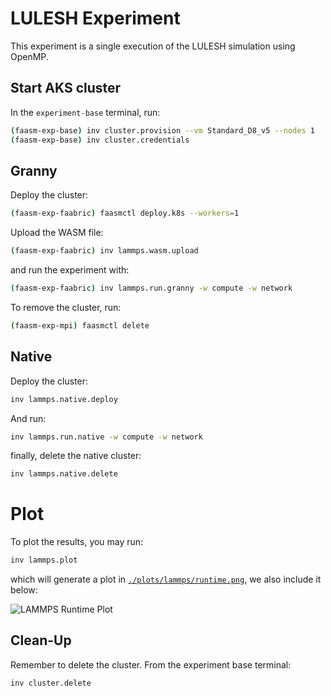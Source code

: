# LULESH Experiment

This experiment is a single execution of the LULESH simulation using OpenMP.

## Start AKS cluster

In the `experiment-base` terminal, run:

```bash
(faasm-exp-base) inv cluster.provision --vm Standard_D8_v5 --nodes 1
(faasm-exp-base) inv cluster.credentials
```

## Granny

Deploy the cluster:

```bash
(faasm-exp-faabric) faasmctl deploy.k8s --workers=1
```

Upload the WASM file:

```bash
(faasm-exp-faabric) inv lammps.wasm.upload
```

and run the experiment with:

```bash
(faasm-exp-faabric) inv lammps.run.granny -w compute -w network
```

To remove the cluster, run:

```bash
(faasm-exp-mpi) faasmctl delete
```

## Native

Deploy the cluster:

```bash
inv lammps.native.deploy
```

And run:

```bash
inv lammps.run.native -w compute -w network
```

finally, delete the native cluster:

```bash
inv lammps.native.delete
```

# Plot

To plot the results, you may run:

```bash
inv lammps.plot
```

which will generate a plot in [`./plots/lammps/runtime.png`](
./plots/lammps/runtime.png), we also include it below:

![LAMMPS Runtime Plot](./plots/lammps/runtime.png)

## Clean-Up

Remember to delete the cluster. From the experiment base terminal:

```bash
inv cluster.delete
```
